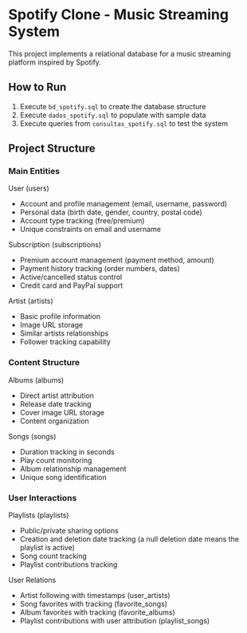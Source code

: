 # Spotify Clone - Music Streaming System

This project implements a relational database for a music streaming platform inspired by Spotify.

## How to Run

1. Execute `bd_spotify.sql` to create the database structure
2. Execute `dados_spotify.sql` to populate with sample data
3. Execute queries from `consultas_spotify.sql` to test the system

## Project Structure

### Main Entities

User (users)
- Account and profile management (email, username, password)
- Personal data (birth date, gender, country, postal code)
- Account type tracking (free/premium)
- Unique constraints on email and username

Subscription (subscriptions)
- Premium account management (payment method, amount)
- Payment history tracking (order numbers, dates)
- Active/cancelled status control
- Credit card and PayPal support

Artist (artists)
- Basic profile information
- Image URL storage
- Similar artists relationships
- Follower tracking capability

### Content Structure

Albums (albums)
- Direct artist attribution
- Release date tracking
- Cover image URL storage
- Content organization

Songs (songs)
- Duration tracking in seconds
- Play count monitoring
- Album relationship management
- Unique song identification

### User Interactions

Playlists (playlists)
- Public/private sharing options
- Creation and deletion date tracking (a null deletion date means the playlist is active)
- Song count tracking
- Playlist contributions tracking

User Relations
- Artist following with timestamps (user_artists)
- Song favorites with tracking (favorite_songs)
- Album favorites with tracking (favorite_albums)
- Playlist contributions with user attribution (playlist_songs)